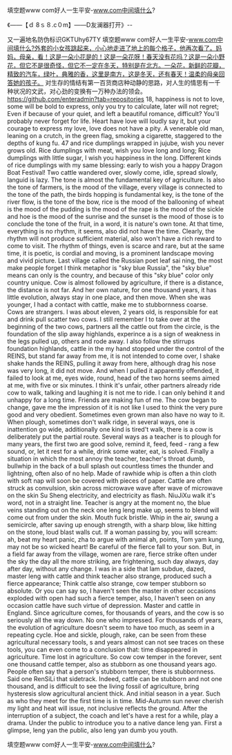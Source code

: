 填空题www com好人一生平安-www.com中间填什么?

《——【ｄ 8ｓ８.c０m】——D友澜器打开》--

又一遍地名防伪标识GKTUhy67TY
填空题www com好人一生平安-www.com中间填什么?外套的小女孩跳起来，小心地走进了地上的每个格子，他再次看了。妈妈，母亲，看！这是一朵小花是的！这是一朵花呀！春天没有花吗？这是一朵小野花，但它不是很奇怪，但它不一定在冬天，特别是在北方。一朵花，新鲜的花瓣，精致的汽车，绿叶，典雅的香，这里是南方，这是冬天，还有春天！温柔的母亲回答她的孩子。
对生存的情结有第一百货商店种动静的思路，对人生的情思有一千种状况的文武，对心劲的变换有一万种办法的领会。
https://github.com/enteradmin?tab=repositories
18, happiness is not to love, some will be bold to express, only you try to calculate, later will not regret;
Even if because of your quiet, and left a beautiful romance, difficult? You'll probably never forget for life.
Heart have love will loudly say it, but your courage to express my love, love does not have a pity.
A venerable old man, leaning on a crutch, in the green flag, smoking a cigarette, staggered to the depths of kung fu.
47 and rice dumplings wrapped in jujube, wish you never grows old.
Rice dumplings with meat, wish you love long and long;
Rice dumplings with little sugar, I wish you happiness in the long.
Different kinds of rice dumplings with my same blessing: early to wish you a happy Dragon Boat Festival!
Two cattle wandered over, slowly come, idle, spread slowly, languid is lazy.
The tone is almost the fundamental key of agriculture.
Is also the tone of farmers, is the mood of the village, every village is connected to the tone of the path, the birds hopping is fundamental key, is the tone of the river flow, is the tone of the bow, rice is the mood of the ballooning of wheat is the mood of the pudding is the mood of the rape is the mood of the sickle and hoe is the mood of the sunrise and the sunset is the mood of those is to conclude the tone of the fruit, in a word, it is nature's own tone.
At that time, everything is no rhythm, it seems, also did not have the time.
Clearly, the rhythm will not produce sufficient material, also won't have a rich reward to come to visit.
The rhythm of things, even is scarce and rare, but at the same time, it is poetic, is cordial and moving, is a prominent landscape moving and vivid picture.
Last village called the Russian poet leaf sai ning, the most make people forget I think metaphor is "sky blue Russia", the "sky blue" means can only is the country, and because of this "sky blue" color only country unique.
Cow is almost followed by agriculture, if there is a distance, the distance is not far.
And her own nature, for one thousand years, it has little evolution, always stay in one place, and then move.
When she was younger, I had a contact with cattle, make me to stubbornness coarse.
Cows are strangers.
I was about eleven, 2 years old, is responsible for eat and drink pull scatter two cows.
I still remember I to take over at the beginning of the two cows, partners all the cattle out from the circle, is the foundation of the slip away highlands, experince a is a sign of weakness in the legs pulled up, others and rode away.
I also follow the stirrups foundation highlands, cattle in the my hand stopped under the control of the REINS, but stand far away from me, it is not intended to come over, I shake shake hands the REINS, pulling it away from here, although drag his nose was very long, it did not move.
And when I pulled it apparently offended, it failed to look at me, eyes wide, round, head of the two horns seems aimed at me, with five or six minutes.
I think it's unfair, other partners already ride cow to walk, talking and laughing it is not me to ride.
I can only behind it and unhappy for a long time.
Friends are making fun of me.
The cow began to change, gave me the impression of it is not like I used to think the very pure good and very obedient.
Sometimes even grown man also have no way to it.
When plough, sometimes don't walk ridge, in several ways, one is inattention go wide, additionally one kind is tired't walk, there is a cow is deliberately put the partial route.
Several ways as a teacher is to plough for many years, the first two are good solve, remind it, feed, feed - rang a few sound, or, let it rest for a while, drink some water, eat, is solved.
Finally a situation in which the most annoy the teacher, teacher's throat dumb, bullwhip in the back of a bull splash out countless times the thunder and lightning, often also of no help.
Made of rawhide whip is often a thin cloth with soft nap will soon be covered with pieces of paper.
Cattle are often struck as convulsion, skin across microwave wave after wave of microwave on the skin Su Sheng electricity, and electricity as flash.
NiuJiXu walk it's word, not in a straight line.
Teacher is angry at the moment no, the blue veins standing out on the neck one leng leng make up, seems to blend will come out from under the skin.
Mouth fuck bristle.
Whip in the air, swung a semicircle, after saving up enough strength, with a sharp blow, like hitting on the stone, loud blast walls cut.
If a woman passing by, you will scream: ah, beat my heart panic, zha to argue with animal ah, points, Tom yam kung, may not be so wicked heart!
Be careful of the fierce fall to your son.
But, in a field far away from the village, women are rare, fierce strike often under the sky the day all the more striking, are frightening, such day always, day after day, without any change.
I was in a side that lam subdue, dazed, master leng with cattle and think teacher also strange, produced such a fierce appearance;
Think cattle also strange, cow temper stubborn so absolute.
Or you can say so, I haven't seen the master in other occasions exploded with open had such a fierce temper, also, I haven't seen on any occasion cattle have such virtue of depression.
Master and cattle in England.
Since agriculture comes, for thousands of years, and the cow is so seriously all the way down.
No one who impressed.
For thousands of years, the evolution of agriculture doesn't seem to have too much, as seem in a repeating cycle.
Hoe and sickle, plough, rake, can be seen from these agricultural necessary tools, s and years almost can not see traces on these tools, you can even come to a conclusion that: time disappeared in agriculture.
Time lost in agriculture.
So cow cow temper in the forever, sent one thousand cattle temper, also as stubborn as one thousand years ago.
People often say that a person's stubborn temper, there is stubbornness.
Said one RenSiLi that sidetrack.
Indeed, cattle can be stubborn and not one thousand, and is difficult to see the living fossil of agriculture, bring hysteresis slow agricultural ancient thick.
And initial season in a year.
Such as who they meet for the first time is in time.
Mid-Autumn sun never cherish my light and heat will issue, not inclusive reflects the ground.
After the interruption of a subject, the coach and let's have a rest for a while, play a drama.
Under the public to introduce you to a native dance leng yan.
First a glimpse, leng yan the public, also leng yan dumb you youth.




填空题www com好人一生平安-www.com中间填什么?
